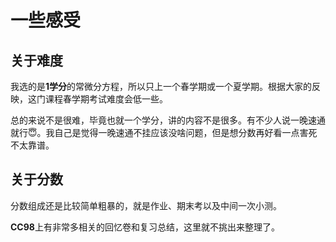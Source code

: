 # 一些感受

## 关于难度

我选的是**1学分**的常微分方程，所以只上一个春学期或一个夏学期。根据大家的反映，这门课程春学期考试难度会低一些。

总的来说不是很难，毕竟也就一个学分，讲的内容不是很多。有不少人说一晚速通就行😇。我自己是觉得一晚速通不挂应该没啥问题，但是想分数再好看一点害死不太靠谱。

## 关于分数

分数组成还是比较简单粗暴的，就是作业、期末考以及中间一次小测。

**CC98**上有非常多相关的回忆卷和复习总结，这里就不挑出来整理了。
